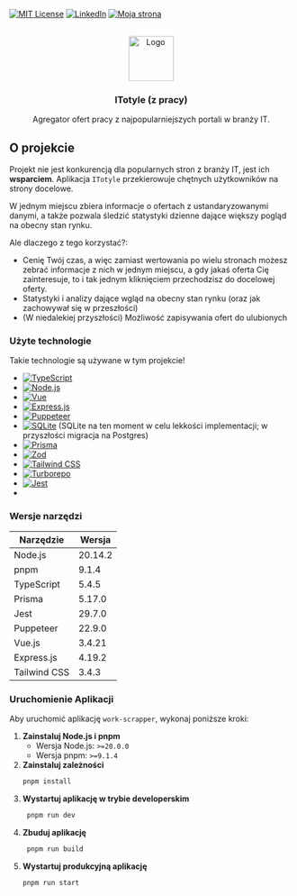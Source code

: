 <!-- PROJECT SHIELDS -->
<!--
*** I'm using markdown "reference style" links for readability.
*** Reference links are enclosed in brackets [ ] instead of parentheses ( ).
*** See the bottom of this document for the declaration of the reference variables
*** for contributors-url, forks-url, etc. This is an optional, concise syntax you may use.
*** https://www.markdownguide.org/basic-syntax/#reference-style-links
-->
[linkedin-url]: https://www.linkedin.com/in/bartosz-stefaniak-a82727222/
[website-url]: https://bstefaniak.pl/

[![MIT License][license-shield]][license-url]
[![LinkedIn][linkedin-shield]][linkedin-url]
[![Moja strona][me-shield]][website-url]



<!-- PROJECT LOGO -->
<br />
<div align="center">
  <a href="https://github.com/othneildrew/Best-README-Template">
    <img src="apps/frontend/public/logo.svg" alt="Logo" width="80" height="80">
  </a>

<h3 align="center">ITotyle (z pracy)</h3>

  <p align="center">
   Agregator ofert pracy z najpopularniejszych portali w branży IT.
    <br />
  </p>
</div>

<!-- ABOUT THE PROJECT -->
## O projekcie
Projekt nie jest konkurencją dla popularnych stron z branży IT, jest ich **wsparciem**. Aplikacja `ITotyle` przekierowuje chętnych użytkowników na strony 
docelowe. 

W jednym miejscu zbiera informacje o ofertach z ustandaryzowanymi danymi, a także pozwala śledzić statystyki dzienne dające większy pogląd na obecny stan rynku.

Ale dlaczego z tego korzystać?:
* Cenię Twój czas, a więc zamiast wertowania po wielu stronach możesz zebrać informacje z nich w jednym miejscu, a gdy jakaś oferta Cię zainteresuje, to i tak jednym kliknięciem przechodzisz do docelowej oferty.
* Statystyki i analizy dające wgląd na obecny stan rynku (oraz jak zachowywał się w przeszłości)
* (W niedalekiej przyszłości) Możliwość zapisywania ofert do ulubionych

### Użyte technologie

Takie technologie są używane w tym projekcie!

* [![TypeScript][typescript-shield]][typescript-url]
* [![Node.js][nodejs-shield]][nodejs-url]
* [![Vue][Vue.js]][Vue-url]
* [![Express.js][expressjs-shield]][expressjs-url]
* [![Puppeteer][puppeteer-shield]][puppeteer-url]
* [![SQLite][sqlite-shield]][sqlite-url] (SQLite na ten moment w celu lekkości implementacji; w przyszłości migracja na Postgres)
* [![Prisma][prisma-shield]][prisma-url]
* [![Zod][zod-shield]][zod-url]
* [![Tailwind CSS][tailwind-shield]][tailwind-url]
* [![Turborepo][turborepo-shield]][turborepo-url]
* [![Jest][jest-shield]][jest-url]
* 
### Wersje narzędzi

| Narzędzie         | Wersja  |
|-------------------|---------|
| Node.js           | 20.14.2 |
| pnpm              | 9.1.4   |
| TypeScript        | 5.4.5   |
| Prisma            | 5.17.0  |
| Jest              | 29.7.0  |
| Puppeteer         | 22.9.0  |
| Vue.js            | 3.4.21  |
| Express.js        | 4.19.2  |
| Tailwind CSS      | 3.4.3   |


### Uruchomienie Aplikacji

Aby uruchomić aplikację `work-scrapper`, wykonaj poniższe kroki:

1. **Zainstaluj Node.js i pnpm**
    - Wersja Node.js: `>=20.0.0`
    - Wersja pnpm: `>=9.1.4`
2. **Zainstaluj zależności**
   ```sh
   pnpm install
3. **Wystartuj aplikację w trybie developerskim**
   ```sh
    pnpm run dev
4. **Zbuduj aplikację**
   ```sh
    pnpm run build
4. **Wystartuj produkcyjną aplikację**
    ```sh
    pnpm run start

<!-- MARKDOWN LINKS & IMAGES -->
<!-- https://www.markdownguide.org/basic-syntax/#reference-style-links -->
[contributors-shield]: https://img.shields.io/github/contributors/othneildrew/Best-README-Template.svg?style=for-the-badge
[contributors-url]: https://github.com/othneildrew/Best-README-Template/graphs/contributors
[forks-shield]: https://img.shields.io/github/forks/othneildrew/Best-README-Template.svg?style=for-the-badge
[forks-url]: https://github.com/othneildrew/Best-README-Template/network/members
[stars-shield]: https://img.shields.io/github/stars/othneildrew/Best-README-Template.svg?style=for-the-badge
[stars-url]: https://github.com/othneildrew/Best-README-Template/stargazers
[issues-shield]: https://img.shields.io/github/issues/othneildrew/Best-README-Template.svg?style=for-the-badge
[issues-url]: https://github.com/othneildrew/Best-README-Template/issues
[license-shield]: https://img.shields.io/github/license/othneildrew/Best-README-Template.svg?style=for-the-badge
[license-url]: https://github.com/othneildrew/Best-README-Template/blob/master/LICENSE.txt
[linkedin-shield]: https://img.shields.io/badge/-LinkedIn-black.svg?style=for-the-badge&logo=linkedin&colorB=555
[me-shield]: https://img.shields.io/badge/Portfolio-link-55?logo=aboutdotme&style=for-the-badge
[linkedin-url]: https://linkedin.com/in/othneildrew
[product-screenshot]: images/screenshot.png
[Next.js]: https://img.shields.io/badge/next.js-000000?style=for-the-badge&logo=nextdotjs&logoColor=white
[Next-url]: https://nextjs.org/
[React.js]: https://img.shields.io/badge/React-20232A?style=for-the-badge&logo=react&logoColor=61DAFB
[React-url]: https://reactjs.org/
[Vue.js]: https://img.shields.io/badge/Vue.js-35495E?style=for-the-badge&logo=vuedotjs&logoColor=4FC08D
[Vue-url]: https://vuejs.org/
[Angular.io]: https://img.shields.io/badge/Angular-DD0031?style=for-the-badge&logo=angular&logoColor=white
[Angular-url]: https://angular.io/
[Svelte.dev]: https://img.shields.io/badge/Svelte-4A4A55?style=for-the-badge&logo=svelte&logoColor=FF3E00
[Svelte-url]: https://svelte.dev/
[Laravel.com]: https://img.shields.io/badge/Laravel-FF2D20?style=for-the-badge&logo=laravel&logoColor=white
[Laravel-url]: https://laravel.com
[Bootstrap.com]: https://img.shields.io/badge/Bootstrap-563D7C?style=for-the-badge&logo=bootstrap&logoColor=white
[Bootstrap-url]: https://getbootstrap.com
[JQuery.com]: https://img.shields.io/badge/jQuery-0769AD?style=for-the-badge&logo=jquery&logoColor=white
[expressjs-shield]: https://img.shields.io/badge/Express.js-404D59?style=for-the-badge&logo=express&logoColor=white
[expressjs-url]: https://expressjs.com/
[typescript-shield]: https://img.shields.io/badge/TypeScript-007ACC?style=for-the-badge&logo=typescript&logoColor=white
[typescript-url]: https://www.typescriptlang.org/
[sqlite-shield]: https://img.shields.io/badge/SQLite-003B57?style=for-the-badge&logo=sqlite&logoColor=white
[sqlite-url]: https://www.sqlite.org/
[zod-shield]: https://img.shields.io/badge/Zod-ECC0FF?style=for-the-badge&logo=graphql&logoColor=white
[zod-url]: https://github.com/colinhacks/zod
[nodejs-shield]: https://img.shields.io/badge/Node.js-43853D?style=for-the-badge&logo=node.js&logoColor=white
[nodejs-url]: https://nodejs.org/
[prisma-shield]: https://img.shields.io/badge/Prisma-2D3748?style=for-the-badge&logo=prisma&logoColor=white
[prisma-url]: https://www.prisma.io/
[tailwind-shield]: https://img.shields.io/badge/Tailwind_CSS-38B2AC?style=for-the-badge&logo=tailwind-css&logoColor=white
[tailwind-url]: https://tailwindcss.com/
[turborepo-shield]: https://img.shields.io/badge/Turborepo-000000?style=for-the-badge&logo=turborepo&logoColor=white
[turborepo-url]: https://turbo.build/repo
[jest-shield]: https://img.shields.io/badge/Jest-C21325?style=for-the-badge&logo=jest&logoColor=white
[jest-url]: https://jestjs.io/
[puppeteer-shield]: https://img.shields.io/badge/Puppeteer-40B5A4?style=for-the-badge&logo=puppeteer&logoColor=white
[puppeteer-url]: https://pptr.dev/